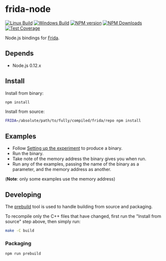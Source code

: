 # frida-node

[![Linux Build][travis-image]][travis-url]
[![Windows Build][appveyor-image]][appveyor-url]
[![NPM version][npm-v-image]][npm-link]
[![NPM Downloads][npm-dm-image]][npm-link]
[![Test Coverage][coveralls-image]][coveralls-url]


Node.js bindings for [Frida](http://www.frida.re).

## Depends

- Node.js 0.12.x

## Install

Install from binary:

```sh
npm install
```

Install from source:

```sh
FRIDA=/absolute/path/to/fully/compiled/frida/repo npm install
```

## Examples

* Follow [Setting up the experiment](http://www.frida.re/docs/functions/) to
  produce a binary.
* Run the binary.
* Take note of the memory address the binary gives you when run.
* Run any of the examples, passing the name of the binary as a parameter, and
  the memory address as another.

(**Note**: only some examples use the memory address)

## Developing

The [prebuild](https://github.com/mafintosh/prebuild) tool is used to handle
building from source and packaging.

To recompile only the C++ files that have changed, first run the
"Install from source" step above, then simply run:

```sh
make -C build
```

### Packaging

```sh
npm run prebuild
```

[npm-link]: https://www.npmjs.com/package/frida
[npm-v-image]: https://img.shields.io/npm/v/frida.svg
[npm-dm-image]: https://img.shields.io/npm/dm/frida.svg
[travis-image]: https://img.shields.io/travis/SuperPaintman/frida-node/master.svg?label=linux
[travis-url]: https://travis-ci.org/SuperPaintman/frida-node
[appveyor-image]: https://img.shields.io/appveyor/ci/SuperPaintman/frida-node/master.svg?label=windows
[appveyor-url]: https://ci.appveyor.com/project/SuperPaintman/frida-node
[coveralls-image]: https://img.shields.io/coveralls/SuperPaintman/frida-node/master.svg
[coveralls-url]: https://coveralls.io/r/SuperPaintman/frida-node?branch=master
